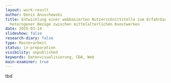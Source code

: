 ```yaml
---
layout: work-result
author: Denis Anuschewski
title: Entwicklung einer webbasierten Nutzerschnittstelle zum Erfahrbarmachen
  heterogener Bezüge zwischen mittelalterlichen Kunstwerken
date: 2025-03-14
slideshow: false
research-diary: false
type: Masterarbeit
status: in-preparation
visibility: unpublished
keywords: Datenvisualisierung, CDA, Web
main-examiner: true
---
```

tbd
